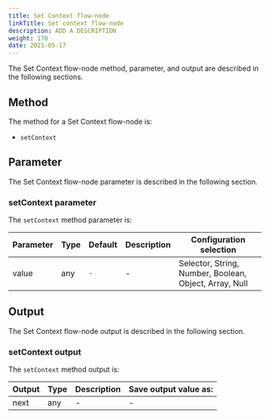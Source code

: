 ```yaml
---
title: Set Context flow-node
linkTitle: Set context flow-node
description: ADD A DESCRIPTION
weight: 170
date: 2021-05-17
---
```


The Set Context flow-node method, parameter, and output are described in the following sections.

## Method

The method for a Set Context flow-node is:

* `setContext`

## Parameter

The Set Context flow-node parameter is described in the following section.

### setContext parameter

The `setContext` method parameter is:

| Parameter | Type | Default | Description | Configuration selection |
| --- | --- | --- | --- | --- |
| value | any | `-` | \- | Selector, String, Number, Boolean, Object, Array, Null |

## Output

The Set Context flow-node output is described in the following section.

### setContext output

The `setContext` method output is:

| Output | Type | Description | Save output value as: |
| --- | --- | --- | --- |
| next | any | \- | \- |
